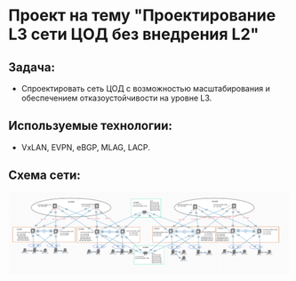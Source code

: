 # Проект на тему "Проектирование L3 сети ЦОД без внедрения L2"

## Задача:
   - Спроектировать сеть ЦОД с возможностью масштабирования и обеспечением отказоустойчивости на уровне L3.

## Используемые технологии:
   - VxLAN, EVPN, eBGP, MLAG, LACP.

## Схема сети:
![](img/Schema.png)
   